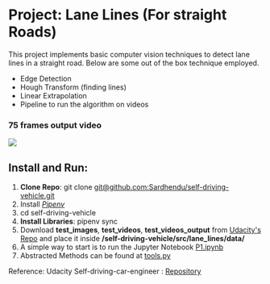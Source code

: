 

# Project: Lane Lines (For straight Roads)

This project implements basic computer vision techniques to detect lane lines in a straight road. Below are some out 
of the box technique employed.

  * Edge Detection
  * Hough Transform (finding lines)
  * Linear Extrapolation
  * Pipeline to run the algorithm on videos

### 75 frames output video
![](https://github.com/Sardhendu/self-driving-vehicle/blob/master/src/lane_lines/images/laneline_output.gif) 

## Install and Run:
1. **Clone Repo**: git clone [git@github.com:Sardhendu/self-driving-vehicle.git]()
2. Install [*Pipenv*](https://pipenv-fork.readthedocs.io/en/latest/)
3. cd self-driving-vehicle
3. **Install Libraries**: pipenv sync
4. Download **test_images**, **test_videos**, **test_videos_output** from [Udacity's Repo](https://github.com/udacity/CarND-LaneLines-P1) and place it inside  **/self-driving-vehicle/src/lane_lines/data/** 
5. A simple way to start is to run the Jupyter Notebook [P1.ipynb](https://github.com/Sardhendu/self-driving-vehicle/blob/master/src/lane_lines/P1.ipynb)
6. Abstracted Methods can be found at [tools.py](https://github.com/Sardhendu/self-driving-vehicle/blob/master/src/lane_lines/tools.py)

Reference:
Udacity Self-driving-car-engineer : [Repository](https://github.com/udacity/CarND-LaneLines-P1)
